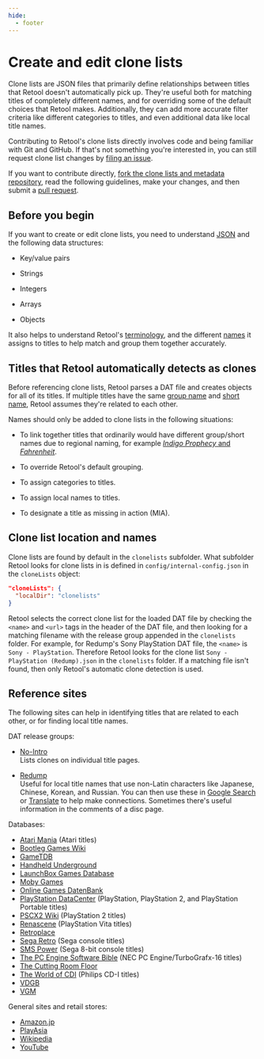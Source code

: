 ```yaml
---
hide:
  - footer
---
```


# Create and edit clone lists

Clone lists are JSON files that primarily define relationships between titles that Retool
doesn't automatically pick up. They're useful both for matching titles of completely
different names, and for overriding some of the default choices that Retool makes.
Additionally, they can add more accurate filter criteria like different categories to
titles, and even additional data like local title names.

Contributing to Retool's clone lists directly involves code and being familiar with Git
and GitHub. If that's not something you're interested in, you can still request clone list
changes by [filing an issue](https://github.com/unexpectedpanda/retool/issues).

If you want to contribute directly, [fork the clone lists and metadata repository](https://github.com/unexpectedpanda/retool-clonelists-metadata), read the following guidelines, make your
changes, and then submit a [pull request](https://github.com/unexpectedpanda/retool-clonelists-metadata/pulls).

## Before you begin

If you want to create or edit clone lists, you need to understand [JSON](https://developer.mozilla.org/en-US/docs/Learn/JavaScript/Objects/JSON)
and the following data structures:

* Key/value pairs

* Strings

* Integers

* Arrays

* Objects

It also helps to understand Retool's [terminology](terminology.md), and the different
[names](naming-system.md) it assigns to titles to help match and group them together
accurately.

## Titles that Retool automatically detects as clones

Before referencing clone lists, Retool parses a DAT file and creates objects for all of
its titles. If multiple titles have the same [group name](naming-system.md#group-names) and
[short name](naming-system.md#short-names), Retool assumes they're related to each other.

Names should only be added to clone lists in the following situations:

* To link together titles that ordinarily would have different group/short names due to
  regional naming, for example [_Indigo Prophecy_ and _Fahrenheit_](https://en.wikipedia.org/wiki/Fahrenheit_(2005_video_game)).

* To override Retool's default grouping.

* To assign categories to titles.

* To assign local names to titles.

* To designate a title as missing in action (MIA).

## Clone list location and names

Clone lists are found by default in the `clonelists` subfolder. What subfolder Retool
looks for clone lists in is defined in `config/internal-config.json` in the
`cloneLists` object:

```json
"cloneLists": {
  "localDir": "clonelists"
}
```

Retool selects the correct clone list for the loaded DAT file by checking the `<name>` and
`<url>` tags in the header of the DAT file, and then looking for a matching filename with
the release group appended in the `clonelists` folder. For example, for Redump's Sony
PlayStation DAT file, the `<name>` is `Sony - PlayStation`. Therefore Retool looks for the
clone list `Sony - PlayStation (Redump).json` in the `clonelists` folder. If a matching
file isn't found, then only Retool's automatic clone detection is used.

## Reference sites

The following sites can help in identifying titles that are related to each other, or
for finding local title names.

DAT release groups:

- [No-Intro](http://datomatic.no-intro.org)
  <br>
  Lists clones on individual title pages.

- [Redump](http://www.redump.org)
  <br>
  Useful for local title names that use non-Latin characters like Japanese, Chinese,
  Korean, and Russian. You can then use these in [Google Search](https://www.google.com)
  or [Translate](https://translate.google.com) to help make connections. Sometimes
  there's useful information in the comments of a disc page.

Databases:

- [Atari Mania](http://www.atarimania.com) (Atari titles)
- [Bootleg Games Wiki](https://bootleggames.fandom.com/)
- [GameTDB](https://www.gametdb.com)
- [Handheld Underground](https://hhug.me/)
- [LaunchBox Games Database](https://gamesdb.launchbox-app.com/)
- [Moby Games](https://www.mobygames.com)
- [Online Games DatenBank](https://ogdb.eu/)
- [PlayStation DataCenter](https://psxdatacenter.com/) (PlayStation, PlayStation 2,
  and PlayStation Portable titles)
- [PSCX2 Wiki](https://wiki.pcsx2.net) (PlayStation 2 titles)
- [Renascene](https://renascene.com/psv/) (PlayStation Vita titles)
- [Retroplace](https://www.retroplace.com)
- [Sega Retro](https://segaretro.org/) (Sega console titles)
- [SMS Power](https://www.smspower.org/) (Sega 8-bit console titles)
- [The PC Engine Software Bible](http://www.pcengine.co.uk/) (NEC PC Engine/TurboGrafx-16
  titles)
- [The Cutting Room Floor](https://tcrf.net)
- [The World of CDI](https://www.theworldofcdi.com) (Philips CD-I titles)
- [VDGB](https://vgdb.io)
- [VGM](https://www.video-games-museum.com)

General sites and retail stores:

- [Amazon.jp](https://www.amazon.co.jp)
- [PlayAsia](https://www.play-asia.com/)
- [Wikipedia](https://www.wikipedia.org)
- [YouTube](https://www.youtube.com)
